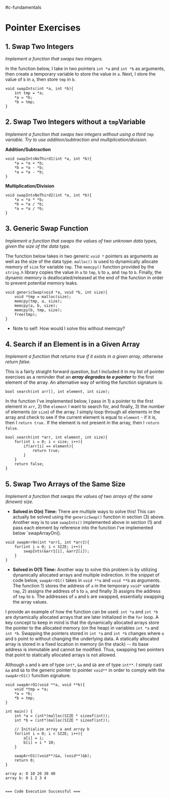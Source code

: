 #c-fundamentals 
# Pointer Exercises
## 1. Swap Two Integers
*Implement a function that swaps two integers.*

In the function below, I take in two pointers `int *a` and `int *b` as arguments, then create a temporary variable to store the value in `a`. Next, I store the value of `b` in `a`, then store `tmp` in `b`.
```
void swapInts(int *a, int *b){
    int tmp = *a;
    *a = *b;
    *b = tmp;
}
```

## 2. Swap Two Integers without a `tmp`Variable
*Implement a function that swaps two integers without using a third `tmp` variable. Try to use addition/subtraction and multiplication/division.*

**Addition/Subtraction**
```
void swapIntsNoThird1(int *a, int *b){
    *a = *a + *b;
    *b = *a - *b;
    *a = *a - *b;
}
```

**Multiplication/Division**
```
void swapIntsNoThird2(int *a, int *b){
    *a = *a * *b;
    *b = *a / *b;
    *a = *a / *b;
}
```

## 3. Generic Swap Function
*Implement a function that swaps the values of two unknown data types, given the size of the data type.*

The function below takes in two generic  `void *` pointers as arguments as well as the size of the data type. `malloc()` is used to dynamically allocate memory of `size` for variable `tmp`. The `memcpy()` function provided by the `string.h` library copies the value in `a` to `tmp`, `b` to `a`, and `tmp` to `b`. Finally, the dynamic memory is deallocated/released at the end of the function in order to prevent potential memory leaks. 

```
void genericSwap(void *a, void *b, int size){
    void *tmp = malloc(size);
    memcpy(tmp, a, size);
    memcpy(a, b, size);
    memcpy(b, tmp, size);
    free(tmp);
}
```

- Note to self: How would I solve this without memcpy?

## 4. Search if an Element is in a Given Array
*Implement a function that returns true if it exists in a given array, otherwise return false.*

This is a fairly straight forward question, but I included it in my list of pointer exercises as a reminder that an ***array degrades to a pointer*** to the first element of the array. An alternative way of writing the function signature is: 

```
bool search(int arr[], int element, int size);
```

In the function I've implemented below, I pass in 1) a pointer to the first element in `arr`, 2) the `element` I want to search for, and finally, 3) the number of elements (or `size`) of the array. I simply loop through all elements in the array and check to see if the current element is equal to `element` - if it is, then I `return true.` If the element is not present in the array, then I `return false`. 

```
bool search(int *arr, int element, int size){
    for(int i = 0; i < size; i++){
        if(arr[i] == element){
            return true;
        }
    }
    return false;
}
```

## 5. Swap Two Arrays of the Same Size
*Implement a function that swaps the values of two arrays of the same (known) size.*

- **Solved in O(n) Time:**
There are multiple ways to solve this! This can actually be solved using the `genericSwap()` function in section (3) above. Another way is to use `swapInts()` implemented above in section (1) and pass each element by reference into the function I've implemented below `swapArrayOn().
```
void swapArrOn(int *arr1, int *arr2){
    for(int i = 0; i < SIZE; i++){
        swapInts(&arr1[i], &arr2[i]);
    }
}
```

- **Solved in O(1) Time:**
Another way to solve this problem is by utilizing dynamically allocated arrays and multiple indirection. In the snippet of code below, `swapArrO1()` takes in `void **a` and `void **b` as arguments. The function 1) stores the address of `a` in the temporary `void*` variable `tmp`, 2) assigns the address of `b` to `a`, and finally 3) assigns the address of `tmp` to `b`. The addresses of `a` and `b` are swapped, essentially swapping the array values.

I provide an example of how the function can be used: `int *a` and `int *b` are dynamically allocated arrays that are later initialized in the `for` loop. A key concept to keep in mind is that the dynamically allocated arrays store the pointer to the allocated memory (on the heap) in variables `int *a` and `int *b`. Swapping the pointers stored in `int *a` and `int *b` changes where `a` and `b` point to without changing the underlying data. A statically allocated array is stored in a fixed location in memory (in the stack) -- its base address is immutable and cannot be modified. Thus, swapping two pointers that point to statically allocated arrays is not allowed.

Although `a` and `b` are of type `int*`, `&a` and `&b` are of type `int**`. I simply cast `&a` and `&b` to the generic pointer to pointer `void**` in order to comply with the `swapArrO1()` function signature.

```
void swapArrO1(void **a, void **b){
    void *tmp = *a;
    *a = *b;
    *b = tmp;
}

int main() {
    int *a = (int*)malloc(SIZE * sizeof(int));
    int *b = (int*)malloc(SIZE * sizeof(int));

	// Initialize array a and array b
    for(int i = 0; i < SIZE; i++){
        a[i] = i;
        b[i] = i * 10;
    }
    
    swapArrO1((void**)&a, (void**)&b);
    return 0;
}
```

```
array a: 0 10 20 30 40 
array b: 0 1 2 3 4 


=== Code Execution Successful ===
```